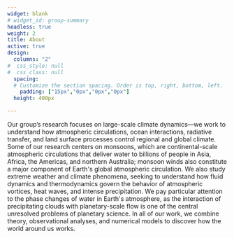 ```yaml
---
widget: blank
# widget_id: group-summary
headless: true
weight: 2
title: About
active: true
design:
  columns: "2"
#  css_style: null
#  css_class: null
  spacing:
  # Customize the section spacing. Order is top, right, bottom, left.
    padding: ["15px","0px","0px","0px"]
  height: 400px

---
```

Our group’s research focuses on large-scale climate dynamics&mdash;we work to understand how atmospheric circulations, ocean interactions, radiative transfer, and land surface processes control regional and global climate.  Some of our research centers on monsoons, which are continental-scale atmospheric circulations that deliver water to billions of people in Asia, Africa, the Americas, and northern Australia; monsoon winds also constitute a major component of Earth's global atmospheric circulation.  We also study extreme weather and climate phenomena, seeking to understand how fluid dynamics and thermodynamics govern the behavior of atmospheric vortices, heat waves, and intense precipitation. We pay particular attention to the phase changes of water in Earth's atmosphere, as the interaction of precipitating clouds with planetary-scale flow is one of the central unresolved problems of planetary science.  In all of our work, we combine theory, observational analyses, and numerical models to discover how the world around us works.

